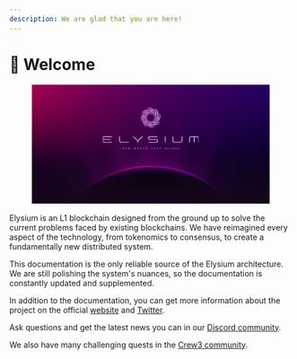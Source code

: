 ```yaml
---
description: We are glad that you are here!
---
```


# 💜 Welcome

<figure><img src=".gitbook/assets/Elysium Cover.webp" alt=""><figcaption></figcaption></figure>

Elysium is an L1 blockchain designed from the ground up to solve the current problems faced by existing blockchains. We have reimagined every aspect of the technology, from tokenomics to consensus, to create a fundamentally new distributed system.

This documentation is the only reliable source of the Elysium architecture. We are still polishing the system's nuances, so the documentation is constantly updated and supplemented.

In addition to the documentation, you can get more information about the project on the official [website](https://elysium-chain.com/) and [Twitter](https://twitter.com/elysium\_chain).

Ask questions and get the latest news you can in our [Discord community](https://discord.com/invite/elysiumblockchain).

We also have many challenging quests in the [Crew3 community](https://elysium.crew3.xyz/questboard).
